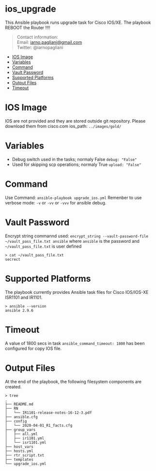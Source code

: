 # ios_upgrade
This Ansible playbook runs upgrade task for Cisco IOS/XE.
The playbook REBOOT the Router !!!!

> Contact information:\
> Email:    iarno.pagliani@gmail.com\
> Twitter:  @iarnopagliani

  * [IOS Image](#ios-image)
  * [Variables](#variables)
  * [Command](#command)
  * [Vault Password](#vault-password)
  * [Supported Platforms](#supported-platforms)
  * [Output Files](#output-files)
  * [Timeout](#timeout)

# IOS Image
IOS are not provided and they are stored outside git repository. Please download them from cisco.com
ios_path: `../images/gold/`

# Variables
- Debug switch used in the tasks; normaly False
    `debug: "False"`
- Used for skipping scp operations; normaly True
    `upload: "False"`

# Command
Use Command: `ansible-playbook upgrade_ios.yml`
Remenber to use verbose mode: `-v` or `-vv` or `-vvv` for ansible debug.

# Vault Password
Encrypt string commannd used:
`encrypt_string --vault-password-file ~/vault_pass_file.txt ansible`
where `ansible` is the password and `~/vault_pass_file.txt` is user defined

```
> cat ~/vault_pass_file.txt
secrect
```

# Supported Platforms
The playbook currently provides Ansible task files for Cisco IOS/IOS-XE ISR1101 and IR1101.
```
> ansible --version
ansible 2.9.6
```
# Timeout
A value of 1800 secs in task `ansible_command_timeout: 1800` has been configured for copy IOS file.

# Output Files
At the end of the playbook, the following filesystem components are created.
```
> tree
.
├── README.md
├── RN
│   └── IR1101-release-notes-16-12-3.pdf
├── ansible.cfg
├── config
│   └── 2020-04-01_R1_facts.cfg
├── group_vars
│   ├── all.yml
│   ├── ir1101.yml
│   └── isr1101.yml
├── host_vars
├── hosts.yml
├── rtr_script.txt
├── templates
└── upgrade_ios.yml
```